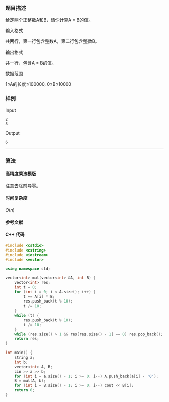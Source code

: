 ### 题目描述

给定两个正整数A和B，请你计算A * B的值。

输入格式

共两行，第一行包含整数A，第二行包含整数B。

输出格式

共一行，包含A * B的值。

数据范围

1≤A的长度≤100000,
0≤B≤10000

### 样例

Input

```
2
3
```

Output

```
6
```

----------

### 算法
#### 高精度乘法模版

注意去除前导零。

#### 时间复杂度

$O(n)$

#### 参考文献

#### C++ 代码

``` cpp
#include <cstdio>
#include <cstring>
#include <iostream>
#include <vector>

using namespace std;

vector<int> mul(vector<int> &A, int B) {
    vector<int> res;
    int t = 0;
    for (int i = 0; i < A.size(); i++) {
        t += A[i] * B;
        res.push_back(t % 10);
        t /= 10;
    }
    while (t) {
        res.push_back(t % 10);
        t /= 10;
    }
    while (res.size() > 1 && res[res.size() - 1] == 0) res.pop_back();
    return res;
}

int main() {
    string a;
    int b;
    vector<int> A, B;
    cin >> a >> b;
    for (int i = a.size() - 1; i >= 0; i--) A.push_back(a[i] - '0');
    B = mul(A, b);
    for (int i = B.size() - 1; i >= 0; i--) cout << B[i];
    return 0;
}
```